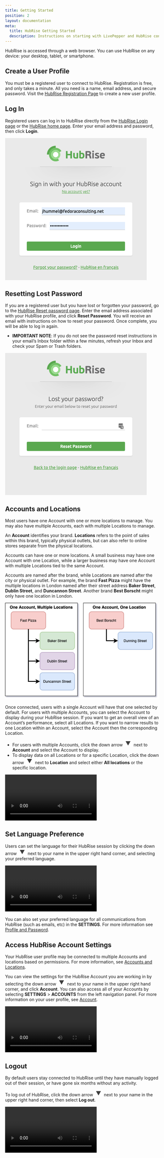 ```yaml
---
title: Getting Started
position: 2
layout: documentation
meta:
  title: HubRise Getting Started
  description: Instructions on starting with LivePepper and HubRise connection.
---
```


HubRise is accessed through a web browser. You can use HubRise on any device: your desktop, tablet, or smartphone.

## Create a User Profile

You must be a registered user to connect to HubRise. Registration is free, and only takes a minute. All you need is a name, email address, and secure password. Visit the [HubRise Registration Page](https://manager.hubrise.com/signup) to create a new user profile.

## Log In

Registered users can log in to HubRise directly from the [HubRise Login page](https://manager.hubrise.com/login) or the [HubRise home page](https://manager.hubrise.com). Enter your email address and password, then click **Login**.

![HubRise Login Screen](../images/001-hubrise-login.png)

## Resetting Lost Password

If you are a registered user but you have lost or forgotten your password, go to the [HubRise Reset password page](https://manager.hubrise.com/reset_password/new). Enter the email address associated with your HubRise profile, and click **Reset Password**. You will receive an email with instructions on how to reset your password. Once complete, you will be able to log in again.

- **IMPORTANT NOTE**: If you do not see the password reset instructions in your email’s Inbox folder within a few minutes, refresh your Inbox and check your Spam or Trash folders.

![Reset password screen.](../images/002-reset-password.png)

## Accounts and Locations

Most users have one Account with one or more locations to manage. You may also have multiple Accounts, each with multiple Locations to manage.

An **Account** identifies your brand. **Locations** refers to the point of sales within this brand, typically physical outlets, but can also refer to online stores separate from the physical locations.

Accounts can have one or more locations. A small business may have one Account with one Location, while a larger business may have one Account with multiple Locations tied to the same Account.

Accounts are named after the brand, while Locations are named after the city or physical outlet. For example, the brand **Fast Pizza** might have the multiple locations in London named after their street address **Baker Street**, **Dublin Street**, and **Duncannon Street**. Another brand **Best Borscht** might only have one location in London.

![Accounts and Locations example.](../images/046_accounts-locations.png)

Once connected, users with a single Account will have that one selected by default. For users with multiple Accounts, you can select the Account to display during your HubRise session. If you want to get an overall view of an Account’s performance, select all Locations. If you want to narrow results to one Location within an Account, select the Account then the corresponding Location.

- For users with multiple Accounts, click the down arrow <InlineImage width="28" height="21"><InlineImage width="28" height="21">![Down arrow icon.](../images/arrow.jpg)</InlineImage></InlineImage> next to **Account** and select the Account to display.
- To display data on all Locations or for a specific Location, click the down arrow <InlineImage width="28" height="21">![Down arrow icon.](../images/arrow.jpg)</InlineImage> next to **Location** and select either **All locations** or the specific location.

<video controls title="Display account from Dashboard">
  <source src="../images/008-access-account-from-dashboard.webm" type="video/webm"/>
</video>

## Set Language Preference

Users can set the language for their HubRise session by clicking the down arrow <InlineImage width="28" height="21">![Down arrow icon.](../images/arrow.jpg)</InlineImage> next to your name in the upper right hand corner, and selecting your preferred language.

<video controls title="Change language from Dashboard">
  <source src="../images/007-change-language-from-dashboard.webm" type="video/webm"/>
</video>

You can also set your preferred language for all communications from HubRise (such as emails, etc) in the **SETTINGS**. For more information see [Profile and Password](/docs/settings/#profile-and-password).

## Access HubRise Account Settings

Your HubRise user profile may be connected to multiple Accounts and locations based on permissions. For more information, see [Accounts and Locations](/docs/getting-started/#accounts-and-locations).

You can view the settings for the HubRise Account you are working in by selecting the down arrow <InlineImage width="28" height="21">![Down arrow icon.](../images/arrow.jpg)</InlineImage> next to your name in the upper right hand corner, and click **Account**. You can also access all of your Accounts by selecting **SETTINGS** > **ACCOUNTS** from the left navigation panel. For more information on your user profile, see [Account](/docs/settings/#account).

<video controls title="Access user profile from Dashboard">
  <source src="../images/049-access-account-from-dashboard.webm" type="video/webm"/>
</video>

## Logout

By default users stay connected to HubRise until they have manually logged out of their session, or have gone six months without any activity.

To log out of HubRise, click the down arrow <InlineImage width="28" height="21">![Down arrow icon.](../images/arrow.jpg)</InlineImage> next to your name in the upper right hand corner, then select **Log out**.

<video controls title="HubRise Logout example">
  <source src="../images/009-hubrise-logout.webm" type="video/webm"/>
</video>
